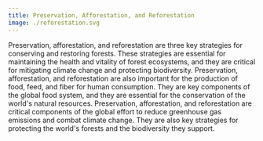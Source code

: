 ```yaml
---
title: Preservation, Afforestation, and Reforestation
image: ./reforestation.svg
---
```


Preservation, afforestation, and reforestation are three key strategies for conserving and restoring forests. These strategies are essential for maintaining the health and vitality of forest ecosystems, and they are critical for mitigating climate change and protecting biodiversity. Preservation, afforestation, and reforestation are also important for the production of food, feed, and fiber for human consumption. They are key components of the global food system, and they are essential for the conservation of the world's natural resources. Preservation, afforestation, and reforestation are critical components of the global effort to reduce greenhouse gas emissions and combat climate change. They are also key strategies for protecting the world's forests and the biodiversity they support.